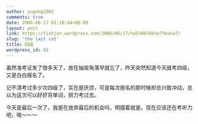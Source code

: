 ```yaml
---
author: yugang2002
comments: true
date: 2006-06-17 01:18:44+00:00
layout: post
link: https://fishjar.wordpress.com/2006/06/17/%e5%9b%9b%e7%ba%a7/
slug: 'the last cet'
title: 四级
wordpress_id: 91
---
```


虽然准考证发了很多天了，放在抽屉角落早就忘了，昨天突然知道今天就考四级，又是白白报名了。




记不清考过多少次四级了，实在是厌烦，可是每次报名的那时候却总兴致冲动，总以为这次可以好好背单词，努力考过去。




今天是最后一次了，我是在放弃最后的机会吗，明摆着就是。现在应该还在考听力吧，唉～～～
